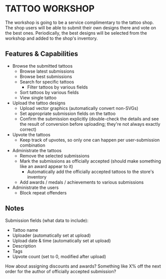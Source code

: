 TATTOO WORKSHOP
===============

The workshop is going to be a service complimentary to the tattoo shop. The shop users will be able to submit their own designs there and vote on the best ones. Periodically, the best designs will be selected from the workshop and added to the shop's inventory.

Features & Capabilities
-----------------------

* Browse the submitted tattoos
  * Browse latest submissions
  * Browse best submissions
  * Search for specific tattoos
     * Filter tattoos by various fields
  * Sort tattoos by various fields
  * View single tattoo
* Upload the tattoo designs
  * Upload vector graphics (automatically convert non-SVGs)
  * Set appropriate submission fields on the tattoo
  * Confirm the submission explicitly (double-check the details and see the result of conversion before uploading; they're not always exactly correct)
* Upvote the tattoos
  * Keep track of upvotes, so only one can happen per user-submission combination
* Administrate the tattoos
  * Remove the selected submissions
  * Mark the submissions as officially accepted (should make something like an award appear to it)
    * Automatically add the officially accepted tattoos to the store's inventory
  * Add awards / medals / achievements to various submissions
* Administrate the users
  * Block repeat offenders

Notes
-----

Submission fields (what data to include):

* Tattoo name
* Uploader (automatically set at upload)
* Upload date & time (automatically set at upload)
* Description
* Tags
* Upvote count (set to 0, modified after upload)

How about assigning discounts and awards? Something like X% off the next order for the author of officially accepted submission?